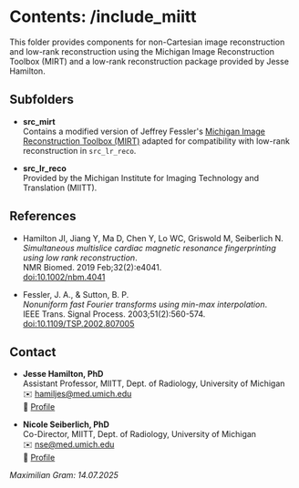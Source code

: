 # Contents: /include_miitt

This folder provides components for non-Cartesian image reconstruction and low-rank reconstruction using the Michigan Image Reconstruction Toolbox (MIRT) and a low-rank reconstruction package provided by Jesse Hamilton.

## Subfolders

- **src_mirt**  
  Contains a modified version of Jeffrey Fessler's [Michigan Image Reconstruction Toolbox (MIRT)](https://web.eecs.umich.edu/~fessler/irt/irt/) adapted for compatibility with low-rank reconstruction in `src_lr_reco`.

- **src_lr_reco**  
  Provided by the Michigan Institute for Imaging Technology and Translation (MIITT).

## References

- Hamilton JI, Jiang Y, Ma D, Chen Y, Lo WC, Griswold M, Seiberlich N.  
  *Simultaneous multislice cardiac magnetic resonance fingerprinting using low rank reconstruction*.  
  NMR Biomed. 2019 Feb;32(2):e4041.  
  [doi:10.1002/nbm.4041](https://doi.org/10.1002/nbm.4041)

- Fessler, J. A., & Sutton, B. P.  
  *Nonuniform fast Fourier transforms using min-max interpolation*.  
  IEEE Trans. Signal Process. 2003;51(2):560-574.  
  [doi:10.1109/TSP.2002.807005](https://doi.org/10.1109/TSP.2002.807005)

## Contact

- **Jesse Hamilton, PhD**  
  Assistant Professor, MIITT, Dept. of Radiology, University of Michigan  
  ✉️ hamiljes@med.umich.edu  
  🔗 [Profile](https://medicine.umich.edu/dept/radiology/jesse-hamilton-phd)

- **Nicole Seiberlich, PhD**  
  Co-Director, MIITT, Dept. of Radiology, University of Michigan  
  ✉️ nse@med.umich.edu  
  🔗 [Profile](https://medicine.umich.edu/dept/radiology/nicole-seiberlich-phd)

_Maximilian Gram: 14.07.2025_
